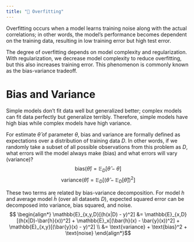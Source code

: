 ```yaml
---
title: "👕 Overfitting"
---
```

Overfitting occurs when a model learns training noise along with the actual correlations; in other words, the model’s performance becomes dependent on the training data, resulting in low training error but high test error.

The degree of overfitting depends on model complexity and regularization. With regularization, we decrease model complexity to reduce overfitting, but this also increases training error. This phenomenon is commonly known as the bias-variance tradeoff.

# Bias and Variance
Simple models don’t fit data well but generalized better; complex models can fit data perfectly but generalize terribly. Therefore, simple models have high bias while complex models have high variance.

For estimate $\hat{\theta}$ of parameter $\theta$, bias and variance are formally defined as expectations over a distribution of training data $D$. In other words, if we randomly take a subset of all possible observations from this problem as $D$, what errors will the model always make (bias) and what errors will vary (variance)?
$$ \text{bias}(\hat{\theta}) = \mathbb{E}_D[\hat{\theta} - \theta] $$
$$ \text{variance}(\hat{\theta}) = \mathbb{E}_D[(\hat{\theta} - \mathbb{E}_D[\hat{\theta}])^2] $$

These two terms are related by bias-variance decomposition. For model $h$ and average model $\bar{h}$ (over all datasets $D$), expected squared error can be decomposed into variance, bias squared, and noise.
$$ \begin{align*} \mathbb{E}_{x,y,D}[(h(x|D) - y)^2] &= \mathbb{E}_{x,D}[(h(x|D)-\bar{h}(x))^2] + \mathbb{E}_x[(\bar{h}(x) - \bar{y}(x))^2] + \mathbb{E}_{x,y}[(\bar{y}(x) - y)^2] \\ &=  \text{variance} + \text{bias}^2 + \text{noise} \end{align*}$$
